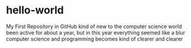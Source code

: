 # hello-world
My First Repository in GitHub
kind of new to the computer science world
been active for about a year, but in this year everything seemed like a blur
computer science and programming becomes kind of clearer and clearer
